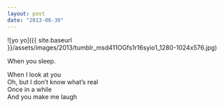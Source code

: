 ```yaml
---
layout: post
date: "2013-08-30"
---
```


![yo yo]({{ site.baseurl }}/assets/images/2013/tumblr_msd411OGfs1r16syio1_1280-1024x576.jpg)

When you sleep.

When I look at you  
Oh, but I don’t know what’s real  
Once in a while  
And you make me laugh
